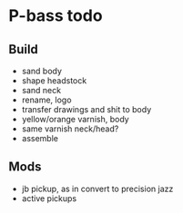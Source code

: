 # P-bass todo

## Build
- sand body
- shape headstock
- sand neck
- rename, logo
- transfer drawings and shit to body
- yellow/orange varnish, body
- same varnish neck/head?
- assemble

## Mods
- jb pickup, as in convert to precision jazz
- active pickups
